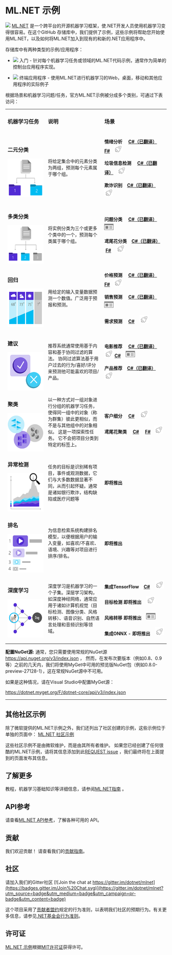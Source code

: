 # ML.NET 示例
[![](https://dotnet.visualstudio.com/_apis/public/build/definitions/9ee6d478-d288-47f7-aacc-f6e6d082ae6d/22/badge)](https://dotnet.visualstudio.com/public/_build/index?definitionId=22 )
[ML.NET](https://www.microsoft.com/net/learn/apps/machine-learning-and-ai/ml-dotnet) 是一个跨平台的开源机器学习框架，使.NET开发人员使用机器学习变得很容易。在这个GitHub 存储库中，我们提供了示例，这些示例将帮助您开始使用ML.NET，以及如何将ML.NET加入到现有的和新的.NET应用程序中。

存储库中有两种类型的示例/应用程序：

* ![](https://github.com/dotnet/machinelearning-samples/blob/features/samples-new-api/images/app-type-getting-started.png)  入门 - 针对每个机器学习任务或领域的ML.NET代码示例，通常作为简单的控制台应用程序实现。 

* ![](https://github.com/dotnet/machinelearning-samples/blob/features/samples-new-api/images/app-type-e2e.png)  终端应用程序 - 使用ML.NET进行机器学习的Web，桌面，移动和其他应用程序的实际例子

根据场景和机器学习问题/任务，官方ML.NET示例被分成多个类别，可通过下表访问：

<table>
 <tr>
   <td width="25%">
      <h3><b>机器学习任务</b></h3>
  </td>
  <td>
      <h3 width="35%"><b>说明</b></h3>
  </td>
  <td>
      <h3><b>场景</b></h3>
  </td>
 </tr>
 <tr>
   <td width="25%">
      <h3>二元分类</h3>
      <img src="images/Binary Classification.png" alt="二元分类 图表" width="120" height="120"  align="middle">
  </td>
  <td width="35%">
  将给定集合中的元素分类为两组，预测每个元素属于哪个组。
  </td>
    <td>
      <h4>情绪分析 &nbsp;&nbsp;&nbsp;
      <a href="samples/csharp/getting-started/BinaryClassification_SentimentAnalysis">C#（已翻译）</a> &nbsp; &nbsp; <a href="samples/fsharp/getting-started/BinaryClassification_SentimentAnalysis">F#</a>&nbsp;&nbsp;&nbsp;<img src="images/app-type-getting-started.png" alt="入门图标"></h4>
      <h4>垃圾信息检测 &nbsp;&nbsp;&nbsp;
      <a href="samples/csharp/getting-started/BinaryClassification_SpamDetection">C#（已翻译）</a>&nbsp;&nbsp;&nbsp;<img src="images/app-type-getting-started.png" alt="入门图标"></h4>
      <h4>欺诈识别 &nbsp;&nbsp;&nbsp;<a href="samples/csharp/getting-started/BinaryClassification_CreditCardFraudDetection">C#（已翻译）</a> &nbsp;&nbsp;&nbsp;<img src="images/app-type-getting-started.png" alt="入门图标"></h4>
  </td>
 </tr>
 <tr>
   <td width="25%">
      <h3>多类分类</h3>
      <img src="images/Multiple Classification.png" alt="多类分类" width="120" height="120"  align="middle">
  </td>
  <td width="35%">
  将实例分类为三个或更多个类中的一个，预测每个类属于哪个组。
  </td>
  <td>
      <h4>问题分类 &nbsp;&nbsp;&nbsp;
      <a href="samples/csharp/end-to-end-apps/MulticlassClassification-GitHubLabeler">C#（已翻译）</a> &nbsp;&nbsp;&nbsp;<img src="images/app-type-e2e.png" alt="终端应用程序图标"></h4>
      <h4>鸢尾花分类 &nbsp;&nbsp;&nbsp;<a href="samples/csharp/getting-started/MulticlassClassification_Iris">C#（已翻译）</a> &nbsp; &nbsp;<a href="samples/fsharp/getting-started/MulticlassClassification_Iris">F#</a> &nbsp;&nbsp;&nbsp;<img src="images/app-type-getting-started.png" alt="入门图标"></h4>
  </td>
 </tr>
 <tr>
   <td width="25%">
      <h3>回归</h3>
      <img src="images/Regression.png" alt="回归图标" width="120" height="120"  align="middle">
  </td>
  <td width="35%">
  用给定的输入变量数据预测一个数值。广泛用于预报和预测。
  </td>
  <td>
      <h4>价格预测 &nbsp;&nbsp;&nbsp;
      <a href="samples/csharp/getting-started/Regression_TaxiFarePrediction">C#（已翻译）</a> &nbsp; &nbsp; <a href="samples/fsharp/getting-started/Regression_TaxiFarePrediction">F#</a>&nbsp;&nbsp;&nbsp;<img src="images/app-type-getting-started.png" alt="入门图标"></h4>
      <h4>销售预测 &nbsp;&nbsp;&nbsp;
      <a href="samples/csharp/end-to-end-apps/Regression-SalesForecast">C#（已翻译）</a>  &nbsp;&nbsp;&nbsp;<img src="images/app-type-e2e.png" alt="终端应用程序图标"></h4>
      <h4>需求预测 &nbsp;&nbsp;&nbsp;
      <a href="samples/csharp/getting-started/Regression_BikeSharingDemand">C#</a> &nbsp;&nbsp;&nbsp;<img src="images/app-type-getting-started.png" alt="入门图标"></h4>
  </td>
 </tr>
 <tr>
   <td width="25%">
      <h3>建议</h3>
      <img src="images/Recommendation.png" alt="建议图标" width="120" height="120"  align="middle">
  </td>
  <td width="35%">
  推荐系统通常使用基于内容和基于协同过滤的算法。 协同过滤算法基于用户过去的行为/喜好/评分来预测他可能喜欢的项目/产品。
  </td>
  <td>
      <h4>电影推荐 &nbsp;&nbsp;&nbsp;
        <a href="samples/csharp/getting-started/MatrixFactorization_MovieRecommendation">C#（已翻译）</a> &nbsp;&nbsp;&nbsp;<img src="images/app-type-getting-started.png" alt="入门图标">
        <a href="samples/csharp/end-to-end-apps/Recommendation-MovieRecommender">C#</a> &nbsp;&nbsp;&nbsp;<img src="images/app-type-e2e.png" alt="终端应用程序图标"> </h4>
       <h4>产品推荐 &nbsp;&nbsp;&nbsp;<a href="samples/csharp/getting-started/MatrixFactorization_ProductRecommendation">C#（已翻译）</a><img src="images/app-type-getting-started.png" alt="Getting started icon"> </h4>
  </td>
 </tr>
  <tr>
   <td width="25%">
      <h3>聚类</h3>
      <img src="images/Clustering.png" alt="聚类绘图" width="120" height="120"  align="middle">
  </td>
  <td width="35%">
  以一种方式对一组对象进行分组的机器学习任务，使得同一组中的对象（称为群集）彼此更相似，而不是与其他组中的对象相似。 这是一项探索性任务。 它不会把项目分类到特定的标签上。
  </td>
  <td>
      <h4>客户细分 &nbsp;&nbsp;&nbsp;
      <a href="samples/csharp/getting-started/Clustering_CustomerSegmentation">C#</a> &nbsp;&nbsp;&nbsp;<img src="images/app-type-getting-started.png" alt="入门图标"></h4>
      <h4>鸢尾花聚类 &nbsp;&nbsp;&nbsp;
      <a href="samples/csharp/getting-started/Clustering_Iris">C#</a> &nbsp; &nbsp; <a href="samples/fsharp/getting-started/Clustering_Iris">F#</a>&nbsp;&nbsp;&nbsp;<img src="images/app-type-getting-started.png" alt="入门图标"></h4>
  </td>
 </tr>
  <tr>
   <td width="25%">
      <h3>异常检测</h3>
      <img src="images/Anomaly Detection.png" alt="异常检测图表" width="120" height="120"  align="middle">
  </td>
  <td width="35%">
任务的目标是识别稀有项目，事件或观测数据，它们与大多数数据显著不同，从而引起怀疑。通常是诸如银行欺诈，结构缺陷或医疗问题等
  </td>
  <td>
      <h4>即将推出</h4>
  </td>
 </tr>
  <tr>
   <td width="25%">
      <h3>排名</h3>
      <img src="images/Ranking.png" alt="排名标志" width="120" height="120"  align="middle">
  </td>
  <td width="35%">
  为信息检索系统构建排名模型，以便根据用户的输入变量，如喜欢/不喜欢、语境、兴趣等对项目进行排序/排名。
  </td>
  <td>
      <h4>即将推出</h4>
  </td>
 </tr>
  <tr>
   <td width="25%">
      <h3>深度学习</h3>
      <img src="images/Deep Learning.png" alt="深度学习标志" width="120" height="120"  align="middle">
  </td>
  <td width="35%">
  深度学习是机器学习的一个子集。深层学习架构，如深度神经网络，通常应用于诸如计算机视觉（目标检测、图像分类、风格转移）、语音识别、自然语言处理和音频识别等领域。
  </td>
  <td>
      <h4>集成TensorFlow &nbsp;&nbsp;&nbsp;<a href="samples/csharp/getting-started/DeepLearning_ImageClassification_TensorFlow">C#</a> &nbsp;&nbsp;&nbsp;<img src="images/app-type-getting-started.png" alt="入门图标"></h4>
      <h4>目标检测 即将推出 &nbsp;&nbsp;&nbsp;<img src="images/app-type-getting-started.png" alt="入门图标"></h4>
      <h4>风格转移  即将推出 &nbsp;&nbsp;&nbsp;<img src="images/app-type-e2e.png" alt="终端应用程序图标"></h4>
      <h4>集成ONNX - 即将推出 &nbsp;&nbsp;&nbsp;<img src="images/app-type-getting-started.png" alt="入门图标"></h4>
  </td>
 </tr>
 </table>

**配置NuGet源:** 通常，您只需要使用常规的NuGet源 https://api.nuget.org/v3/index.json ， 然而，在发布次要版本（例如0.8、0.9等）之前的几天内，我们将使用MyGet中可用的预览版NuGet包（例如0.8.0-preview-27128-1），这在常规NuGet源中不可用。

如果是这种情况，请在Visual Studio中配置MyGet源：

https://dotnet.myget.org/F/dotnet-core/api/v3/index.json

-------------------------------------------------------

## 其他社区示例

除了微软提供的ML.NET示例之外，我们还列出了社区创建的示例，这些示例位于单独的页面中：
[ML.NET 社区示例](https://github.com/dotnet/machinelearning-samples/blob/master/docs/COMMUNITY-SAMPLES.md)

这些社区示例不是由微软维护，而是由其所有者维护。
如果您已经创建了任何很酷的ML.NET示例，请将其信息添加到此[REQUEST issue](https://github.com/dotnet/machinelearning-samples/issues/86) ，我们最终将在上面提到的页面发布其信息。

## 了解更多

教程，机器学习基础知识等详细信息，请参阅[ML.NET指南](https://docs.microsoft.com/en-us/dotnet/machine-learning/) 。

## API参考

请查看[ML.NET API参考](https://docs.microsoft.com/dotnet/api/?view=ml-dotnet)，了解各种可用的 API。

## 贡献

我们欢迎贡献！ 请查看我们的[贡献指南](CONTRIBUTING.md)。

## 社区

请加入我们的Gitter社区 [![Join the chat at https://gitter.im/dotnet/mlnet](https://badges.gitter.im/Join%20Chat.svg)](https://gitter.im/dotnet/mlnet?utm_source=badge&utm_medium=badge&utm_campaign=pr-badge&utm_content=badge)

这个项目采用了[贡献者盟约](http://contributor-covenant.org/)规定的行为准则，以表明我们社区的预期行为。有关更多信息，请参见[.NET基金会行为准则](https://dotnetfoundation.org/code-of-conduct)。

## 许可证

[ML.NET 示例](https://github.com/dotnet/machinelearning-samples)根据[MIT许可证](https://github.com/dotnet/machinelearning-samples/blob/master/LICENSE)获得许可。
